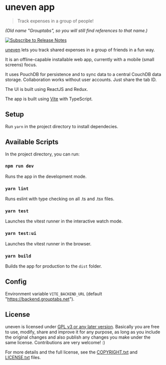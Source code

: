 # uneven app

> Track expenses in a group of people!

_(Old name "Grouptabs", so you will still find references to that name.)_

[![Subscribe to Release Notes](https://release-notes.com/badges/v1.svg)](https://release-notes.com/@xMartin/Grouptabs)

[uneven](https://getuneven.com/) lets you track shared expenses in a group of friends in a fun way.

It is an offline-capable installable web app, currently with a mobile (small screens) focus.

It uses PouchDB for persistence and to sync data to a central CouchDB data storage. Collaboration works without user accounts. Just share the tab ID.

The UI is built using ReactJS and Redux.

The app is built using [Vite](https://github.com/vitejs/vite-plugin-react/blob/main/packages/plugin-react/README.md) with TypeScript.

## Setup

Run `yarn` in the project directory to install dependecies.

## Available Scripts

In the project directory, you can run:

### `npm run dev`

Runs the app in the development mode.

### `yarn lint`

Runs eslint with type checking on all .ts and .tsx files.

### `yarn test`

Launches the vitest runner in the interactive watch mode.

### `yarn test:ui`

Launches the vitest runner in the browser.

### `yarn build`

Builds the app for production to the `dist` folder.

## Config

Environment variable `VITE_BACKEND_URL` (default "https://backend.grouptabs.net").

## License

uneven is licensed under [GPL v3 or any later version](<https://tldrlegal.com/license/gnu-general-public-license-v3-(gpl-3)>). Basically you are free to use, modify, share and improve it for any purpose, as long as you include the original changes and also publish any changes you make under the same license. Contributions are very welcome! :)

For more details and the full license, see the [COPYRIGHT.txt](COPYRIGHT.txt) and [LICENSE.txt](LICENSE.txt) files.
